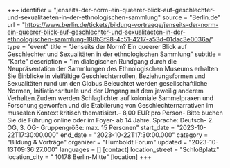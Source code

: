 +++
identifier = "jenseits-der-norm-ein-queerer-blick-auf-geschlechter-und-sexualitaeten-in-der-ethnologischen-sammlung"
source = "Berlin.de"
url = "https://www.berlin.de/tickets/bildung-vortraege/jenseits-der-norm-ein-queerer-blick-auf-geschlechter-und-sexualitaeten-in-der-ethnologischen-sammlung-188b3f98-4c51-4217-a53d-01dac3e0036a/"
type = "event"
title = "Jenseits der Norm? Ein queerer Blick auf Geschlechter und Sexualitäten in der ethnologischen Sammlung"
subtitle = "Karte"
description = "Im dialogischen Rundgang durch die Neupräsentation der Sammlungen des Ethnologischen Museums erhalten Sie Einblicke in vielfältige Geschlechterrollen, Beziehungsformen und Sexualitäten rund um den Globus.Beleuchtet werden gesellschaftliche Normen, Initiationsrituale und der Umgang mit dem jeweilig anderem Verhalten.Zudem werden Schlaglichter auf koloniale Sammelpraxen und Forschung geworfen und die Etablierung von Geschlechternarrativen im musealen Kontext kritisch thematisiert.- 8,00 EUR pro Person- Bitte buchen Sie die Führung online oder im Foyer- ab 14 Jahre. Sprache: Deutsch- 2. OG, 3. OG- Gruppengröße: max. 15 Personen"
start_date = "2023-10-22T17:30:00.000"
end_date = "2023-10-22T17:30:00.000"
category = "Bildung & Vorträge"
organizer = "Humboldt Forum"
updated = "2023-10-13T09:36:27.000"
languages = []
[contact]
location_street = "Schloßplatz"
location_city = " 10178 Berlin-Mitte"
[location]
+++